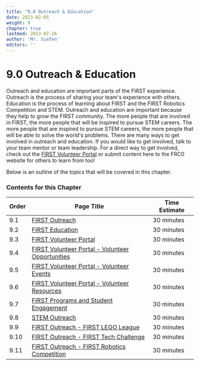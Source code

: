 ```yaml
---
title: "9.0 Outreach & Education"
date: 2023-02-05
weight: 9
chapter: true
lastmod: 2023-02-26
author: 'Mr. Siefen'
editors: ''
---
```


# 9.0 Outreach & Education

Outreach and education are important parts of the FIRST experience. Outreach is the process of sharing your team's experience with others. Education is the process of learning about FIRST and the FIRST Robotics Competition and STEM. Outreach and education are important because they help to grow the FIRST community. The more people that are involved in FIRST, the more people that will be inspired to pursue STEM careers. The more people that are inspired to pursue STEM careers, the more people that will be able to solve the world's problems. There are many ways to get involved in outreach and education. If you would like to get involved, talk to your team mentor or team leadership. For a direct way to get involved, check out the [FIRST Volunteer Portal](https://my.usfirst.org/volunteer/) or submit content here to the FRC0 website for others to learn from too!

Below is an outline of the topics that will be covered in this chapter.

### Contents for this Chapter

| Order | Page Title | Time Estimate |
| --- | --- | --- |
| 9.1 | [FIRST Outreach](/outreach_education/outreach) | 30 minutes |
| 9.2 | [FIRST Education](/outreach_education/education) | 30 minutes |
| 9.3 | [FIRST Volunteer Portal](/outreach_education/volunteer_portal) | 30 minutes |
| 9.4 | [FIRST Volunteer Portal - Volunteer Opportunities](/outreach_education/volunteer_portal_volunteer_opportunities) | 30 minutes |
| 9.5 | [FIRST Volunteer Portal - Volunteer Events](/outreach_education/volunteer_portal_volunteer_events) | 30 minutes |
| 9.6 | [FIRST Volunteer Portal - Volunteer Resources](/outreach_education/volunteer_portal_volunteer_resources) | 30 minutes |
| 9.7 | [FIRST Programs and Student Engagement](/outreach_education/programs_and_student_engagement) | 30 minutes |
| 9.8 | [STEM Outreach](/outreach_education/stem_outreach) | 30 minutes |
| 9.9 | [FIRST Outreach - FIRST LEGO League](/outreach_education/fll) | 30 minutes |
| 9.10 | [FIRST Outreach - FIRST Tech Challenge](/outreach_education/ftc) | 30 minutes |
| 9.11 | [FIRST Outreach - FIRST Robotics Competition](/outreach_education/frc) | 30 minutes |
